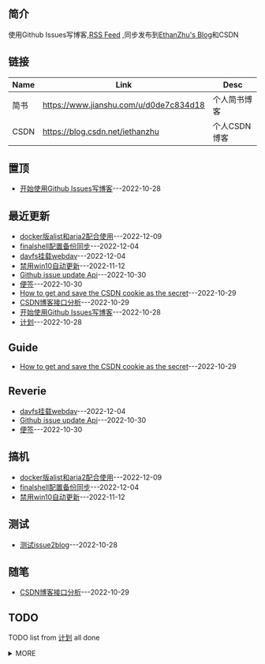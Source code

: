 ## 简介
使用Github Issues写博客,[RSS Feed](https://raw.githubusercontent.com/cloudswave/blog/master/feed.xml)
,同步发布到[EthanZhu's Blog](https://cloudswave.github.io)和CSDN
## 链接
| Name | Link | Desc |
| ---- | ---- | ---- |
| 简书 | https://www.jianshu.com/u/d0de7c834d18 | 个人简书博客 |
| CSDN | https://blog.csdn.net/iethanzhu | 个人CSDN博客 |

## 置顶
- [开始使用Github Issues写博客](https://github.com/cloudswave/blog/issues/4)---2022-10-28

## 最近更新
- [docker版alist和aria2配合使用](https://github.com/cloudswave/blog/issues/12)---2022-12-09
- [finalshell配置备份同步](https://github.com/cloudswave/blog/issues/11)---2022-12-04
- [davfs挂载webdav](https://github.com/cloudswave/blog/issues/10)---2022-12-04
- [禁用win10自动更新](https://github.com/cloudswave/blog/issues/9)---2022-11-12
- [Github issue update Api](https://github.com/cloudswave/blog/issues/8)---2022-10-30
- [便签](https://github.com/cloudswave/blog/issues/7)---2022-10-30
- [How to get and save the CSDN cookie as the secret](https://github.com/cloudswave/blog/issues/6)---2022-10-29
- [CSDN博客接口分析](https://github.com/cloudswave/blog/issues/5)---2022-10-29
- [开始使用Github Issues写博客](https://github.com/cloudswave/blog/issues/4)---2022-10-28
- [计划](https://github.com/cloudswave/blog/issues/3)---2022-10-28

## Guide
- [How to get and save the CSDN cookie as the secret](https://github.com/cloudswave/blog/issues/6)---2022-10-29


## Reverie
- [davfs挂载webdav](https://github.com/cloudswave/blog/issues/10)---2022-12-04
- [Github issue update Api](https://github.com/cloudswave/blog/issues/8)---2022-10-30
- [便签](https://github.com/cloudswave/blog/issues/7)---2022-10-30


## 搞机
- [docker版alist和aria2配合使用](https://github.com/cloudswave/blog/issues/12)---2022-12-09
- [finalshell配置备份同步](https://github.com/cloudswave/blog/issues/11)---2022-12-04
- [禁用win10自动更新](https://github.com/cloudswave/blog/issues/9)---2022-11-12


## 测试
- [测试issue2blog](https://github.com/cloudswave/blog/issues/1)---2022-10-28


## 随笔
- [CSDN博客接口分析](https://github.com/cloudswave/blog/issues/5)---2022-10-29

## TODO
TODO list from [计划](https://github.com/cloudswave/blog/issues/3) all done
<details><summary>MORE</summary>

- [x] Github Issues Blog to readme.md
- [x] GitHub Issue Blog to CSDN blog
</details>

